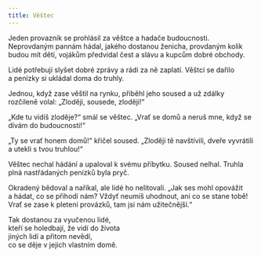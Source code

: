 ```yaml
---
title: Věštec
---
```


Jeden provazník se prohlásil za věštce a hadače budoucnosti. Neprovdaným pannám hádal, jakého dostanou ženicha, provdaným kolik budou mít dětí, vojákům předvídal čest a slávu a kupcům dobré obchody.

Lidé potřebují slyšet dobré zprávy a rádi za ně zaplatí. Věštci se dařilo a penízky si ukládal doma do truhly.

Jednou, když zase věštil na rynku, přiběhl jeho soused a už zdálky rozčileně volal: „Zloději, sousede, zloději!“

„Kde tu vidíš zloděje?“ smál se věštec. „Vrať se domů a neruš mne, když se dívám do budoucnosti!“

„Ty se vrať honem domů!“ křičel soused. „Zloději tě navštívili, dveře vyvrátili a utekli s tvou truhlou!“

Věštec nechal hádání a upaloval k svému příbytku. Soused nelhal. Truhla plná nastřádaných penízků byla pryč.

Okradený bědoval a naříkal, ale lidé ho nelitovali. „Jak ses mohl opovážit a hádat, co se přihodí nám? Vždyť neumíš uhodnout, ani co se stane tobě! Vrať se zase k pletení provázků, tam jsi nám užitečnější.“

Tak dostanou za vyučenou lidé,  
kteří se holedbají, že vidí do života  
jiných lidí a přitom nevědí,  
co se děje v jejich vlastním domě.
